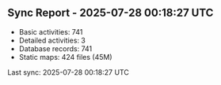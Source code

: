 ## Sync Report - 2025-07-28 00:18:27 UTC

- Basic activities: 741
- Detailed activities: 3
- Database records: 741
- Static maps: 424 files (45M)

Last sync: 2025-07-28 00:18:27 UTC
